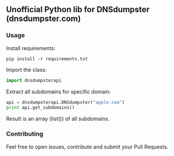 ## Unofficial Python lib for DNSdumpster (dnsdumpster.com)

### Usage

Install requirements:

```shell
pip install -r requirements.txt
```

Import the class:

```python
import dnsdumpsterapi
```

Extract all subdomains for specific domain:

```python
api = dnsdumpsterapi.DNSdumpster("apple.com")
print api.get_subdomains()
```

Result is an array (list()) of all subdomains.

### Contributing

Feel free to open issues, contribute and submit your Pull Requests.
